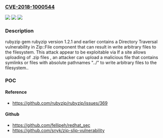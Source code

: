 ### [CVE-2018-1000544](https://cve.mitre.org/cgi-bin/cvename.cgi?name=CVE-2018-1000544)
![](https://img.shields.io/static/v1?label=Product&message=n%2Fa&color=blue)
![](https://img.shields.io/static/v1?label=Version&message=n%2Fa&color=blue)
![](https://img.shields.io/static/v1?label=Vulnerability&message=n%2Fa&color=brighgreen)

### Description

rubyzip gem rubyzip version 1.2.1 and earlier contains a Directory Traversal vulnerability in Zip::File component that can result in write arbitrary files to the filesystem. This attack appear to be exploitable via If a site allows uploading of .zip files , an attacker can upload a malicious file that contains symlinks or files with absolute pathnames "../" to write arbitrary files to the filesystem..

### POC

#### Reference
- https://github.com/rubyzip/rubyzip/issues/369

#### Github
- https://github.com/fellipeh/redhat_sec
- https://github.com/snyk/zip-slip-vulnerability


